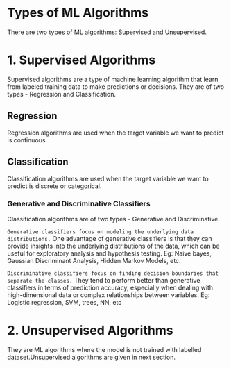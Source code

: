 # Types of ML Algorithms
There are two types of ML algorithms: Supervised and Unsupervised.

# 1. Supervised Algorithms
Supervised algorithms are a type of machine learning algorithm that learn from labeled training data to make predictions or decisions. They are of two types - Regression and Classification.

## Regression
Regression algorithms are used when the target variable we want to predict is continuous.

## Classification
Classification algorithms are used when the target variable we want to predict is discrete or categorical. 

### Generative and Discriminative Classifiers
Classification algorithms are of two types - Generative and Discriminative. 

`Generative classifiers focus on modeling the underlying data distributions.` One advantage of generative classifiers is that they can provide insights into the underlying distributions of the data, which can be useful for exploratory analysis and hypothesis testing.
Eg: Naive bayes, Gaussian Discriminant Analysis, Hidden Markov Models, etc.

`Discriminative classifiers focus on finding decision boundaries that separate the classes.` They tend to perform better than generative classifiers in terms of prediction accuracy, especially when dealing with high-dimensional data or complex relationships between variables.
Eg: Logistic regression, SVM, trees, NN, etc

# 2. Unsupervised Algorithms

They are ML algorithms where the model is not trained with labelled dataset.Unsupervised algorithms are given in next section.